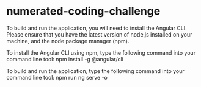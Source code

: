 # numerated-coding-challenge

To build and run the application, you will need to install the Angular CLI. Please ensure that you have the latest version of node.js installed on your machine, and the node package manager (npm).

To install the Angular CLI using npm, type the following command into your command line tool: npm install -g @angular/cli

To build and run the application, type the following command into your command line tool: npm run ng serve -o

